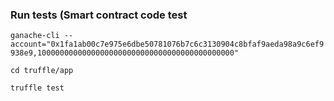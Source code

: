 ### Run tests (Smart contract code test ###

`ganache-cli --account="0x1fa1ab00c7e975e6dbe50781076b7c6c3130904c8bfaf9aeda98a9c6ef9938e9,10000000000000000000000000000000000000000000"`

`cd truffle/app`

`truffle test`
